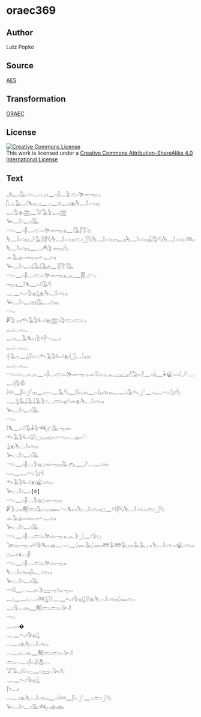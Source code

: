 # oraec369

## Author

Lutz Popko

## Source

[AES](https://github.com/simondschweitzer/aes)

## Transformation

[ORAEC](https://oraec.github.io/)

## License

<a rel="license" href="http://creativecommons.org/licenses/by-sa/4.0/"><img alt="Creative Commons License" style="border-width:0" src="https://i.creativecommons.org/l/by-sa/4.0/88x31.png" /></a><br />This work is licensed under a <a rel="license" href="http://creativecommons.org/licenses/by-sa/4.0/">Creative Commons Attribution-ShareAlike 4.0 International License</a>

## Text

𓄂𓂝𓅓𓄲𓂋𓏏𓈒𓏥𓈖𓏏𓋴𓂋𓅱𓂧𓌗𓏛𓁸𓏥<br>
𓋴𓐟𓄿𓂋𓇋𓆰𓏥𓈎𓈖𓈎𓈖𓏴𓂝𓏤𓁷𓏤𓌸𓂋𓎛𓏏𓏌𓏥𓏤<br>
𓂝𓅱𓁷𓏤𓈗𓈖𓅯𓄿𓅱𓂝𓈗<br>
𓅨𓂋𓎛𓏌𓂝𓇋𓅓<br>
𓎡𓏏𓈖𓏏𓋴𓂋𓂧𓏏𓌗𓏛𓁸𓏥𓈖𓇋𓄿𓋴𓀠𓁶<br>
𓌸𓂋𓎛𓏏𓏌𓏥𓌳𓄿𓇋𓎛𓋴𓄛𓏤𓌸𓂋𓎛𓏏𓏌𓏥𓂧𓃀𓄛𓏤𓌸𓂋𓎛𓏏𓏌𓏥𓆊𓏤𓏤𓌸𓂋𓎛𓏏𓏌𓏥𓏇𓇋𓅱𓄛𓏤𓌸𓂋𓎛𓏏𓏌𓏥𓆙𓏤𓏤𓌸𓂋𓎛𓏏𓏌𓏥𓈖𓂋𓄫𓅱𓏛𓏥𓄛𓏤<br>
𓁹𓅓𓐍𓏏𓏛𓏥𓌡𓂝𓏏𓏤<br>
𓅨𓂋𓎛𓏌𓂝𓍑𓄿𓍑𓄿𓁶𓈖𓇋𓋴𓀠𓇋𓅓<br>
𓎡𓏏𓈖𓏏𓋴𓂋𓂧𓏏𓌗𓏛𓁸𓏥𓂜𓈖𓋴𓋴𓈎𓌪<br>
𓁸𓏥𓈖𓎛𓆰𓈖𓏏𓍔𓄿𓄛<br>
𓊃𓈖𓍇𓏌𓅱𓐍𓊮𓁷𓏤𓌸𓂋𓎛𓏏𓏌𓏥<br>
𓅨𓂋𓎛𓏌𓂝𓁶𓏤𓇋𓅓𓂋𓇳𓏤𓏤𓏤𓏤<br>
𓎡𓏏<br>
𓏞𓅱𓈒𓏥𓆞𓄿𓅱𓂡𓁷𓏤𓈗𓏌𓏤𓅱𓂧𓂧𓆇𓏤<br>
𓂝𓂋𓆑<br>
𓂝𓆑𓄿𓆰𓏥𓅱𓎼𓋴𓌪𓂝<br>
𓂝𓂋𓆑<br>
𓏶𓅓𓏭𓈖𓐣𓇋𓇋𓏏𓆇𓆞𓄿𓅱𓂡𓁷𓏤𓇋𓃀𓂋𓇋𓈒𓏥𓏤<br>
𓂝𓂋𓆑<br>
𓎡𓏏𓄲𓂋𓏏𓈒𓏥𓈖𓏏𓋴𓂋𓂧𓏏𓌗𓏛𓁸𓏥𓁹𓇋𓇋𓏏𓏥𓂜𓈙𓈙𓁐𓅐𓏏𓁐𓈖𓏏𓍛𓏤𓈖𓇓𓆤𓏏𓏏𓇋𓌳𓐙𓂝𓊤𓅱𓀁<br>
𓇋𓆛𓈖𓋴𓏏𓂾𓏥𓈖𓏏𓍿𓊃𓅓𓄛𓏤𓈖𓇋𓇋𓏏𓈒𓏥𓈖𓏏𓇜𓏤𓌽𓏥𓏤𓉻𓂝𓄿𓎼𓏏𓂾𓈖𓏏𓉻𓂸𓃩𓄛𓏤<br>
𓊪𓊃𓊮𓅓𓍑𓄿𓍑𓄿𓅱𓏌𓂋𓏠𓏏𓐍𓍊𓏛𓁷𓏤𓌸𓂋𓎛𓏏𓏌𓏥<br>
𓅨𓂋𓎛𓏌𓂝𓇋𓅓<br>
𓎡𓏏<br>
𓎛𓆰𓈖𓏏𓍔𓄿𓇓𓅱𓆈𓆎𓅓𓁸𓏛<br>
𓆞𓄿𓅱𓂡𓏇𓇋𓈔𓏤𓈒𓏥𓂓𓏏𓄹𓂸𓏏𓂋𓐍𓏏𓐡<br>
𓊮𓁷𓏤𓌸𓂋𓎛𓏏𓏌𓏥<br>
𓅨𓂋𓎛𓏌𓂝𓇋𓅓<br>
𓎡𓏏𓈖𓏏𓋴𓂋𓅱𓐍𓐎𓏛𓁸𓏥𓅓𓃹𓈖𓌳𓐙𓂝𓏛<br>
𓄑𓏤𓈖𓉻𓂸𓃩𓄛<br>
𓆞𓄿𓅱𓂡𓁷𓏤𓆤𓏏𓏌𓏥<br>
𓅨𓂋𓎛𓏌𓂝[⯑]<br>
𓎡𓏏𓈖𓏏𓋴𓂋𓅱𓐍𓐎𓏛𓁸𓏥<br>
𓏞𓅱𓈒𓏥𓏤𓄟𓋴𓂧𓅓𓏏𓈒𓏥𓏤𓆱𓌪𓆰𓏥𓏤𓌸𓂋𓎛𓏏𓏌𓏥𓏤𓐎𓈖𓎼𓎛𓋴𓄛𓏤𓌸𓂋𓎛𓏏𓏌𓏥𓂧𓃀𓄛𓏤<br>
𓁹𓅓𓐍𓏏𓏛𓏥𓌡𓂝𓏏𓏤<br>
𓅨𓂋𓎛𓏌𓂝𓇋𓅓<br>
𓎡𓏏𓈖𓏏𓋴𓂋𓂧𓏏𓌗𓏛𓁸𓏥𓂜𓅱𓃀𓈖𓏌𓅱𓐎<br>
𓍁𓏏𓏥𓁸𓏥𓏤𓎼𓇋𓅱𓆰𓏥𓏤𓐍𓊃𓇠𓈖𓆭𓆱𓅓𓆭𓆱𓏤𓆷𓄿𓆷𓄿𓈒𓏥𓏤𓅓𓅓𓈒𓏥𓏤𓌸𓂋𓎛𓏏𓏌𓏥𓏤𓆤𓏏𓏌𓏥𓏤<br>
𓐎𓂝𓁷𓂋𓋴<br>
𓎡𓏏𓈖𓏏𓋴𓂋𓂧𓏏𓌗𓏛𓁸𓏥<br>
𓌸𓂋𓎛𓏏𓏌𓏥𓏤𓋴𓆑𓏏𓏌𓏥𓏤<br>
𓅨𓂋𓎛𓏌𓂝𓇋𓅓<br>
𓎡𓇋𓇋𓈖𓂋𓂝𓏏𓅱𓈙𓁸𓍲𓏭𓁸𓏥<br>
𓂝𓈖𓂝𓂋𓏏𓆙𓊮𓍘𓇋𓊃𓈖𓍇𓏌𓅱𓐍𓊮𓍘𓇋𓁷𓏤𓌸𓂋𓎛𓏏𓏌𓏥𓆭𓆱𓏌𓏥<br>
𓂝𓅱𓂋𓁶𓏤𓈖𓄟𓋴𓂧𓂧𓏏𓅪𓁐<br>
𓎡𓏏<br>
𓊃𓊪𓏏�<br>
𓊃𓈖𓍇𓏌𓅱𓐍𓊮<br>
𓂋𓂝𓁷𓏤𓌸𓂋𓎛𓏏𓏌𓏥<br>
𓂋𓂝𓂋𓁶𓏤𓈖𓄟𓋴𓂧𓂧𓏏𓅪𓁐<br>
𓂧𓂋𓂝𓋴𓏏𓏇𓇋𓆣𓂋<br>
𓅯𓄿𓈎𓇋𓇋𓏏𓊌𓈖𓏏𓈙𓏏𓅂𓄛𓏤<br>
𓊃𓈖𓍇𓏌𓅱𓐍𓊮<br>
𓐩𓏌𓂝<br>
𓂋𓂝𓁷𓏤𓌸𓂋𓎛𓏏𓏌𓏥𓈖𓏏𓇋𓆛𓈖𓋴𓏏𓂾𓈖𓏏𓂧𓃀𓄛𓏤<br>
𓅨𓂋𓎛𓏌𓂝𓇋𓅓𓆈𓏥𓊗𓏤𓏤𓊗𓏤𓏤<br>
